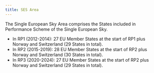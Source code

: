 ```yaml
---
title: SES Area
---
```


The Single European Sky Area comprises the States included in Performance Scheme of the Single European Sky.

* In RP1 (2012-2014): 27 EU Member States at the start of RP1 plus Norway and Switzerland (29 States in total).
* In RP2 (2015-2019): 28 EU Member States at the start of RP2 plus Norway and Switzerland (30 States in total).
* In RP3 (2020-2024): 27 EU Member States at the start of RP2 plus Norway and Switzerland (29 States in total).
